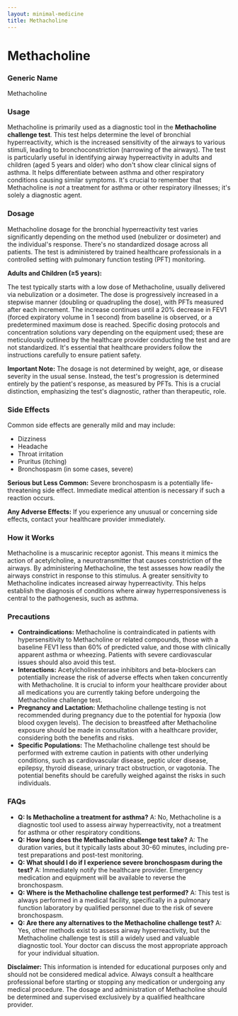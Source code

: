 ```yaml
---
layout: minimal-medicine
title: Methacholine
---
```


# Methacholine
### Generic Name
Methacholine

### Usage

Methacholine is primarily used as a diagnostic tool in the **Methacholine challenge test**. This test helps determine the level of bronchial hyperreactivity, which is the increased sensitivity of the airways to various stimuli, leading to bronchoconstriction (narrowing of the airways).  The test is particularly useful in identifying airway hyperreactivity in adults and children (aged 5 years and older) who don't show clear clinical signs of asthma.  It helps differentiate between asthma and other respiratory conditions causing similar symptoms.  It's crucial to remember that Methacholine is *not* a treatment for asthma or other respiratory illnesses; it's solely a diagnostic agent.

### Dosage

Methacholine dosage for the bronchial hyperreactivity test varies significantly depending on the method used (nebulizer or dosimeter) and the individual's response.  There's no standardized dosage across all patients.  The test is administered by trained healthcare professionals in a controlled setting with pulmonary function testing (PFT) monitoring.  

**Adults and Children (≥5 years):**

The test typically starts with a low dose of Methacholine, usually delivered via nebulization or a dosimeter.  The dose is progressively increased in a stepwise manner (doubling or quadrupling the dose), with PFTs measured after each increment. The increase continues until a 20% decrease in FEV1 (forced expiratory volume in 1 second) from baseline is observed, or a predetermined maximum dose is reached.  Specific dosing protocols and concentration solutions vary depending on the equipment used; these are meticulously outlined by the healthcare provider conducting the test and are not standardized.  It's essential that healthcare providers follow the instructions carefully to ensure patient safety.

**Important Note:**  The dosage is not determined by weight, age, or disease severity in the usual sense. Instead, the test's progression is determined entirely by the patient's response, as measured by PFTs. This is a crucial distinction, emphasizing the test's diagnostic, rather than therapeutic, role.

### Side Effects

Common side effects are generally mild and may include:

* Dizziness
* Headache
* Throat irritation
* Pruritus (itching)
* Bronchospasm (in some cases, severe)

**Serious but Less Common:**  Severe bronchospasm is a potentially life-threatening side effect.  Immediate medical attention is necessary if such a reaction occurs.

**Any Adverse Effects:** If you experience any unusual or concerning side effects, contact your healthcare provider immediately.

### How it Works

Methacholine is a muscarinic receptor agonist.  This means it mimics the action of acetylcholine, a neurotransmitter that causes constriction of the airways. By administering Methacholine, the test assesses how readily the airways constrict in response to this stimulus. A greater sensitivity to Methacholine indicates increased airway hyperreactivity. This helps establish the diagnosis of conditions where airway hyperresponsiveness is central to the pathogenesis, such as asthma.


### Precautions

* **Contraindications:** Methacholine is contraindicated in patients with hypersensitivity to Methacholine or related compounds, those with a baseline FEV1 less than 60% of predicted value, and those with clinically apparent asthma or wheezing.  Patients with severe cardiovascular issues should also avoid this test.
* **Interactions:**  Acetylcholinesterase inhibitors and beta-blockers can potentially increase the risk of adverse effects when taken concurrently with Methacholine.  It is crucial to inform your healthcare provider about all medications you are currently taking before undergoing the Methacholine challenge test.
* **Pregnancy and Lactation:**  Methacholine challenge testing is not recommended during pregnancy due to the potential for hypoxia (low blood oxygen levels).  The decision to breastfeed after Methacholine exposure should be made in consultation with a healthcare provider, considering both the benefits and risks.
* **Specific Populations:** The Methacholine challenge test should be performed with extreme caution in patients with other underlying conditions, such as cardiovascular disease, peptic ulcer disease, epilepsy, thyroid disease, urinary tract obstruction, or vagotonia. The potential benefits should be carefully weighed against the risks in such individuals.


### FAQs

* **Q: Is Methacholine a treatment for asthma?**  A: No, Methacholine is a diagnostic tool used to assess airway hyperreactivity, not a treatment for asthma or other respiratory conditions.
* **Q: How long does the Methacholine challenge test take?** A: The duration varies, but it typically lasts about 30-60 minutes, including pre-test preparations and post-test monitoring.
* **Q: What should I do if I experience severe bronchospasm during the test?** A:  Immediately notify the healthcare provider.  Emergency medication and equipment will be available to reverse the bronchospasm.
* **Q:  Where is the Methacholine challenge test performed?** A: This test is always performed in a medical facility, specifically in a pulmonary function laboratory by qualified personnel due to the risk of severe bronchospasm.
* **Q: Are there any alternatives to the Methacholine challenge test?** A: Yes, other methods exist to assess airway hyperreactivity, but the Methacholine challenge test is still a widely used and valuable diagnostic tool.  Your doctor can discuss the most appropriate approach for your individual situation.


**Disclaimer:** This information is intended for educational purposes only and should not be considered medical advice. Always consult a healthcare professional before starting or stopping any medication or undergoing any medical procedure.  The dosage and administration of Methacholine should be determined and supervised exclusively by a qualified healthcare provider.
